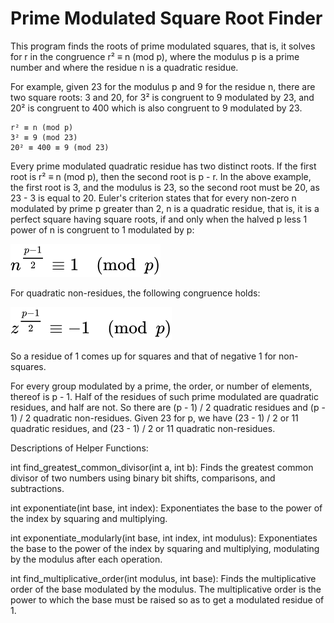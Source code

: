 # Prime Modulated Square Root Finder

This program finds the roots of prime modulated squares, that is, it solves for r in the congruence r² ≡ n (mod p), where the modulus p is a prime number and where the residue n is a quadratic residue.

For example, given 23 for the modulus p and 9 for the residue n, there are two square roots: 3 and 20, for 3² is congruent to 9 modulated by 23, and 20² is congruent to 400 which is also congruent to 9 modulated by 23.

    r² ≡ n (mod p)
    3² ≡ 9 (mod 23)
    20² ≡ 400 ≡ 9 (mod 23)

Every prime modulated quadratic residue has two distinct roots. If the first root is r² ≡ n (mod p), then the second root is p - r. In the above example, the first root is 3, and the modulus is 23, so the second root must be 20, as 23 - 3 is equal to 20. Euler's criterion states that for every non-zero n modulated by prime p greater than 2, n is a quadratic residue, that is, it is a perfect square having square roots, if and only when the halved p less 1 power of n is congruent to 1 modulated by p:

![quadratic residue](assets/quadratic_residue.svg)

For quadratic non-residues, the following congruence holds:

![quadratic non-residue](assets/quadratic_nonresidue.svg)

So a residue of 1 comes up for squares and that of negative 1 for non-squares.

For every group modulated by a prime, the order, or number of elements, thereof is p - 1. Half of the residues of such prime modulated are quadratic residues, and half are not. So there are (p - 1) / 2 quadratic residues and (p - 1) / 2 quadratic non-residues. Given 23 for p, we have (23 - 1) / 2 or 11 quadratic residues, and (23 - 1) / 2 or 11 quadratic non-residues.

Descriptions of Helper Functions:

int find_greatest_common_divisor(int a, int b): Finds the greatest common divisor of two numbers using binary bit shifts, comparisons, and subtractions.

int exponentiate(int base, int index): Exponentiates the base to the power of the index by squaring and multiplying.

int exponentiate_modularly(int base, int index, int modulus): Exponentiates the base to the power of the index by squaring and multiplying, modulating by the modulus after each operation.

int find_multiplicative_order(int modulus, int base): Finds the multiplicative order of the base modulated by the modulus. The multiplicative order is the power to which the base must be raised so as to get a modulated residue of 1.
